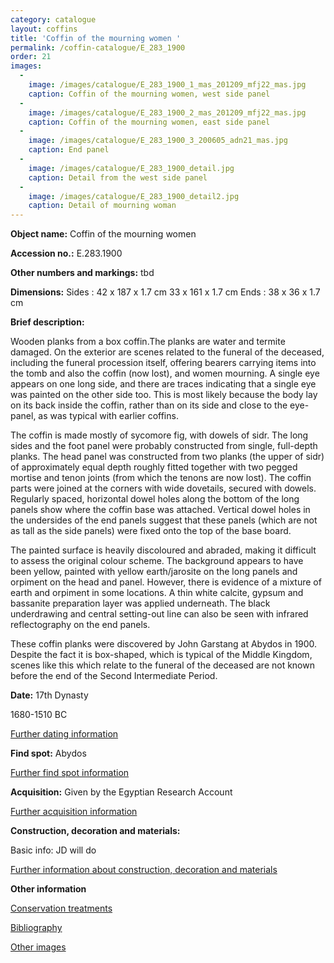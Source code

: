 ```yaml
---
category: catalogue
layout: coffins
title: 'Coffin of the mourning women '
permalink: /coffin-catalogue/E_283_1900
order: 21
images: 
  -
    image: /images/catalogue/E_283_1900_1_mas_201209_mfj22_mas.jpg
    caption: Coffin of the mourning women, west side panel
  -
    image: /images/catalogue/E_283_1900_2_mas_201209_mfj22_mas.jpg
    caption: Coffin of the mourning women, east side panel
  -
    image: /images/catalogue/E_283_1900_3_200605_adn21_mas.jpg
    caption: End panel
  -
    image: /images/catalogue/E_283_1900_detail.jpg
    caption: Detail from the west side panel
  -
    image: /images/catalogue/E_283_1900_detail2.jpg
    caption: Detail of mourning woman
---
```


**Object name:** 
Coffin of the mourning women

**Accession no.:** 
E.283.1900

**Other numbers and markings:**
tbd

**Dimensions:** 
Sides : 42 x 187 x 1.7 cm 33 x 161 x 1.7 cm Ends : 38 x 36 x 1.7 cm

**Brief description:** 

Wooden planks from a box coffin.The planks are water and termite damaged. On the exterior are scenes related to the funeral of the deceased, including the funeral procession itself, offering bearers carrying items into the tomb and also the coffin (now lost), and women mourning. A single eye appears on one long side, and there are traces indicating that a single eye was painted on the other side too. This is most likely because the body lay on its back inside the coffin, rather than on its side and close to the eye-panel, as was typical with earlier coffins.

The coffin is made mostly of sycomore fig, with dowels of sidr. The long sides and the foot panel were probably constructed from single, full-depth planks. The head panel was constructed from two planks (the upper of sidr) of approximately equal depth roughly fitted together with two pegged mortise and tenon joints (from which the tenons are now lost). The coffin parts were joined at the corners with wide dovetails, secured with dowels. Regularly spaced, horizontal dowel holes along the bottom of the long panels show where the coffin base was attached. Vertical dowel holes in the undersides of the end panels suggest that these panels (which are not as tall as the side panels) were fixed onto the top of the base board.

The painted surface is heavily discoloured and abraded, making it difficult to assess the original colour scheme. The background appears to have been yellow, painted with yellow earth/jarosite on the long panels and orpiment on the head and panel. However, there is evidence of a mixture of earth and orpiment in some locations. A thin white calcite, gypsum and bassanite preparation layer was applied underneath. The black underdrawing and central setting-out line can also be seen with infrared reflectography on the end panels.

These coffin planks were discovered by John Garstang at Abydos in 1900. Despite the fact it is box-shaped, which is typical of the Middle Kingdom, scenes like this which relate to the funeral of the deceased are not known before the end of the Second Intermediate Period.

**Date:**
17th Dynasty

1680-1510 BC

[Further dating information](/catalogue_extras/E_283_1900_dating)

**Find spot:**
Abydos

[Further find spot information](/catalogue_extras/E_283_1900_findspot)

**Acquisition:**
Given by the Egyptian Research Account 

[Further acquisition information](/catalogue_extras/E_283_1900_acquisition)

**Construction, decoration and materials:**

Basic info: JD will do

[Further information about construction, decoration and materials](/catalogue_extras/E_283_1900_materials)


**Other information**

[Conservation treatments](/catalogue_extras/E_283_1900_conservation)

[Bibliography](/catalogue_extras/E_283_1900_bibliography)

[Other images](/catalogue_extras/E_283_1900_imagesheet)


